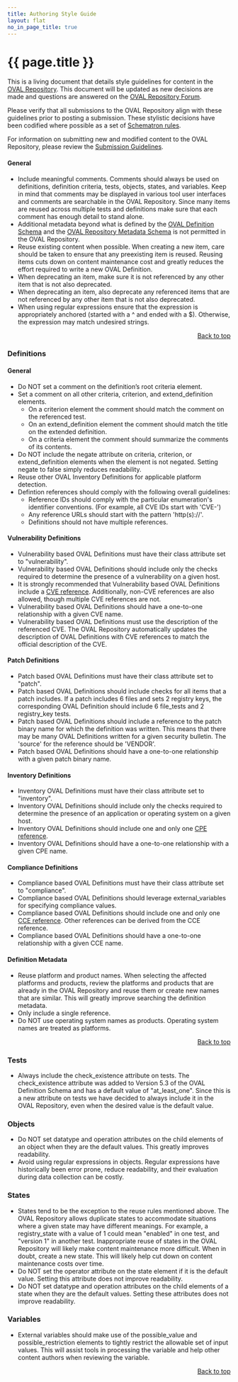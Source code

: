```yaml
---
title: Authoring Style Guide
layout: flat
no_in_page_title: true
---
```

<a name="top"></a>
<h1>{{ page.title }}</h1>

<p>This is a living document that details style guidelines for content in the <a href="http://oval.mitre.org/repository/">OVAL Repository</a>. This document will be updated as new decisions are made and questions are answered on the <a href="http://oval.mitre.org/community/archives.html">OVAL Repository Forum</a>.</p>
<p>Please verify that all submissions to the OVAL Repository align with these guidelines prior to posting a submission. These stylistic decisions have been codified where possible as a set of <a href="http://oval.mitre.org/repository/download/schema/oval-authoring-style-checker.sch">Schematron rules</a>.</p>
<p>For information on submitting new and modified content to the OVAL Repository, please review the <a href="/documentation/repository">Submission Guidelines</a>.</p>
<h4><a name="general" id="general"></a>General</h4>
<ul>
<li>Include meaningful comments. Comments should always be used on definitions, definition criteria, tests, objects, states, and variables. Keep in mind that comments may be displayed in various tool user interfaces and comments are searchable in the OVAL Repository. Since many items are reused across multiple tests and definitions make sure that each comment has enough detail to stand alone.</li>
<li>Additional metadata beyond what is defined by the <a href="http://oval.mitre.org/language/latest/">OVAL Definition Schema</a> and the <a href="http://oval.mitre.org/repository/download/schema/oval-repository-metadata-schema.xsd">OVAL Repository Metadata Schema</a> is not permitted in the OVAL Repository.</li>
<li>Reuse existing content when possible. When creating a new item, care should be taken to ensure that any preexisting item is reused. Reusing items cuts down on content maintenance cost and greatly reduces the effort required to write a new OVAL Definition.</li>
<li>When deprecating an item, make sure it is not referenced by any other item that is not also deprecated.</li>
<li>When deprecating an item, also deprecate any referenced items that are not referenced by any other item that is not also deprecated.</li>
<li>When using regular expressions ensure that the expression is appropriately anchored (started with a ^ and ended with a $). Otherwise, the expression may match undesired strings.</li>
</ul>

<div align="right" style="margin:5px 0px 5px 0px; clear:right"><a href="#top">Back to top</a></div>


<h3><a name="definitions" id="definitions"></a>Definitions</h3>
<h4>General</h4>
<ul>
<li>Do NOT set a comment on the definition’s root criteria element.</li>
<li>Set a comment on all other criteria, criterion, and extend_definition elements.
	<ul>
	<li>On a criterion element the comment should match the comment on the referenced test.</li>
	<li>On an extend_definition element the comment should match the title on the extended definition.</li>
	<li>On a criteria element the comment should summarize the comments of its contents.</li>
	</ul>
</li>	
<li>Do NOT include the negate attribute on criteria, criterion, or extend_definition elements when the element is not negated. Setting negate to false simply reduces readability.</li>
<li>Reuse other OVAL Inventory Definitions for applicable platform detection.</li>
<li>Defintion references should comply with the following overall guidelines:
	<ul>
	<li>Reference IDs should comply with the particular enumeration's identifier conventions.  (For example, all CVE IDs start with 'CVE-')</li>
	<li>Any reference URLs should start with the pattern 'http(s)://'.</li>
	<li>Definitions should not have multiple references.</li>
	</ul>
</li>
</ul>

<h4>Vulnerability Definitions</h4>
<ul>
<li>Vulnerability based OVAL Definitions must have their class attribute set to "vulnerability".</li>
<li>Vulnerability based OVAL Definitions should include only the checks required to determine the presence of a vulnerability on a given host.</li>
<li>It is strongly recommended that Vulnerability based OVAL Definitions include a <a href="http://cve.mitre.org/cve" target="_blank">CVE reference</a>.  Additionally, non-CVE references are also allowed, though multiple CVE references are not.</li>
<li>Vulnerability based OVAL Definitions should have a one-to-one relationship with a given CVE name.</li>
<li>Vulnerability based OVAL Definitions must use the description of the referenced CVE. The OVAL Repository automatically updates the description of OVAL Definitions with CVE references to match the official description of the CVE.</li>
</ul>

<h4>Patch Definitions</h4>
<ul>
<li>Patch based OVAL Definitions must have their class attribute set to "patch".</li>
<li>Patch based OVAL Definitions should include checks for all items that a patch includes. If a patch includes 6 files and sets 2 registry keys, the corresponding OVAL Definition should include 6 file_tests and 2 registry_key tests.</li>
<li>Patch based OVAL Definitions should include a reference to the patch binary name for which the definition was written. This means that there may be many OVAL Definitions written for a given security bulletin.  The 'source' for the reference should be 'VENDOR'.</li>
<li>Patch based OVAL Definitions should have a one-to-one relationship with a given patch binary name.</li>
</ul>

<h4>Inventory Definitions</h4>
<ul>
<li>Inventory OVAL Definitions must have their class attribute set to "inventory".</li>
<li>Inventory OVAL Definitions should include only the checks required to determine the presence of an application or operating system on a given host.</li>
<li>Inventory OVAL Definitions should include one and only one <a href="http://cpe.mitre.org/dictionary/" target="_blank">CPE reference</a>.</li>
<li>Inventory OVAL Definitions should have a one-to-one relationship with a given CPE name.</li>
</ul>

<h4>Compliance Definitions</h4>
<ul>
<li>Compliance based OVAL Definitions must have their class attribute set to "compliance".</li>
<li>Compliance based OVAL Definitions should leverage external_variables for specifying compliance values.</li>
<li>Compliance based OVAL Definitions should include one and only one <a href="http://cce.mitre.org/lists/cce_list.html" target="_blank">CCE reference</a>.  Other references can be derived from the CCE reference.</li>
<li>Compliance based OVAL Definitions should have a one-to-one relationship with a given CCE name.</li>
</ul>

<h4>Definition Metadata</h4>
<ul>
<li>Reuse platform and product names. When selecting the affected platforms and products, review the platforms and products that are already in the OVAL Repository and reuse them or create new names that are similar. This will greatly improve searching the definition metadata.</li>
<li>Only include a single reference.</li>
<li>Do NOT use operating system names as products. Operating system names are treated as platforms.</li>
</ul>

<div align="right" style="margin:5px 0px 5px 0px; clear:right"><a class="backtop" href="#top">Back to top</a></div>


<h3><a name="tests" id="tests"></a>Tests</h3>
<ul>
<li>Always include the check_existence attribute on tests. The check_existence attribute was added to Version 5.3 of the OVAL Definition Schema and has a default value of "at_least_one". Since this is a new attribute on tests we have decided to always include it in the OVAL Repository, even when the desired value is the default value.</li>
</ul>

<h3><a name="objects" id="objects"></a>Objects</h3>
<ul>
<li>Do NOT set datatype and operation attributes on the child elements of an object when they are the default values. This greatly improves readability.</li>
<li>Avoid using regular expressions in objects. Regular expressions have historically been error prone, reduce readability, and their evaluation during data collection can be costly.</li>
</ul>

<h3><a name="states" id="states"></a>States</h3>
<ul>
<li>States tend to be the exception to the reuse rules mentioned above. The OVAL Repository allows duplicate states to accommodate situations where a given state may have different meanings. For example, a registry_state with a value of 1 could mean "enabled" in one test, and "version 1" in another test. Inappropriate reuse of states in the OVAL Repository will likely make content maintenance more difficult. When in doubt, create a new state. This will likely help cut down on content maintenance costs over time.</li>
<li>Do NOT set the operator attribute on the state element if it is the default value. Setting this attribute does not improve readability.</li>
<li>Do NOT set datatype and operation attributes on the child elements of a state when they are the default values. Setting these attributes does not improve readability.</li>
</ul>

<h3><a name="variables" id="variables"></a>Variables</h3>
<ul>
<li>External variables should make use of the possible_value and possible_restriction elements to tightly restrict the allowable set of input values. This will assist tools in processing the variable and help other content authors when reviewing the variable.</li>
</ul>

<div align="right" style="margin:5px 0px 5px 0px; clear:right"><a class="backtop" href="#top">Back to top</a></div>

